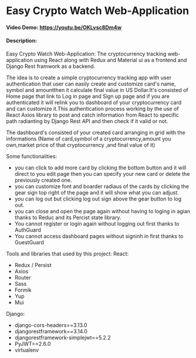 # Easy Crypto Watch Web-Application

#### Video Demo: https://youtu.be/OKLvsc8Dm4w
#### Description:

Easy Crypto Watch Web-Application: The cryptocurrency tracking web-application using React along with Redux and Material ui as a frontend and Django Rest framwork as a backend.

The idea is to create a simple cryptocurrency tracking app with user authentication that user can easily create and customize card's name, symbol and amount​then it calculate final value in US Dollar.It's consisted of Home page that link to Log in page and Sign up page and if you are authenticated it will relink you to dashboard of your cryptocurrency card and can customize it.This authentication process working by the use of React Axios library to post and catch information from React to specific path radianting by Django Rest API and then check if it valid or not.

The dashboard's consisted of your created card arranging in grid with the informations (Name of card,symbol of a cryptocurrency,amount you own,market price of that cryptocurrency ,and final value of it)


Some functionalities:
-   you can click to add more card by clicking the bottom button and it will direct to you edit page then you can specify your new card or delete the previously created one.
-   you can customize font and boarder radiaus of the cards by clicking the gear sign top right of the page and it will show what you can adjust.
-   you can log out but clicking log out sign above the gear button to log out.
-   you can close and open the page again without having to loging in agian thanks to Reduc and its Percist state library.
-   You cannot register or login again without logging out first thanks to AuthGuard
-   You cannot access dashboard pages without signinh in first thanks to GuestGuard

Tools and libraries that used by this project:
React: 
-   Redux / Persist
-   Axios
-   Router
-   Sass
-   Formik
-   Yup
-   Mui

Django:
-   django-cors-headers==3.13.0
-   djangorestframework==3.14.0
-   djangorestframework-simplejwt==5.2.2
-   PyJWT==2.6.0
-   virtualenv
